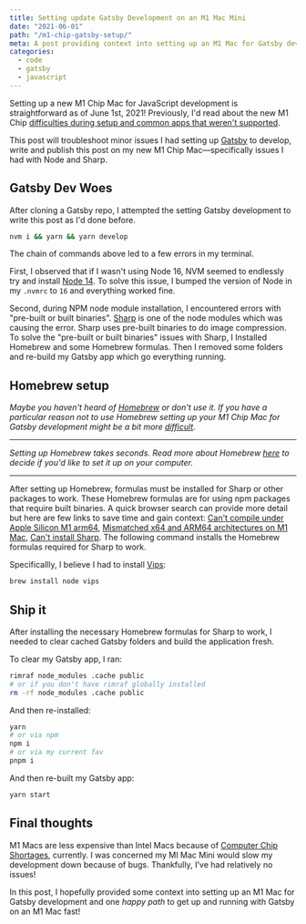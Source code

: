 ```yaml
---
title: Setting update Gatsby Development on an M1 Mac Mini
date: "2021-06-01"
path: "/m1-chip-gatsby-setup/"
meta: A post providing context into setting up an M1 Mac for Gatsby development and 1 happy path to get up and running with Gatsby on a M1 Mac fast!
categories:
  - code
  - gatsby
  - javascript
---
```


Setting up a new M1 Chip Mac for JavaScript development is straightforward as of June 1st, 2021!
Previously, I'd read about the new M1 Chip [difficulties during setup and common apps that weren't supported](https://dev.to/alexandrudanpop/the-m1-mac-is-it-worth-it-for-devs-3fi5).

This post will troubleshoot minor issues I had setting up [Gatsby](https://www.gatsbyjs.com/) to develop, write and publish this post on my new M1 Chip Mac—specifically issues I had with Node and Sharp.

## Gatsby Dev Woes

After cloning a Gatsby repo, I attempted the setting Gatsby development to write this post as I'd done before.

```bash
nvm i && yarn && yarn develop
```

The chain of commands above led to a few errors in my terminal.

First, I observed that if I wasn't using Node 16, NVM seemed to endlessly try and install [Node 14](https://github.com/nvm-sh/nvm/issues/2350).
To solve this issue, I bumped the version of Node in my `.nvmrc` to `16` and everything worked fine.

Second, during NPM node module installation, I encountered errors with "pre-built or built binaries". [Sharp](https://www.npmjs.com/package/sharp) is one of the node modules which was causing the error. Sharp uses pre-built binaries to do image compression.
To solve the "pre-built or built binaries" issues with Sharp, I Installed Homebrew and some Homebrew formulas. Then I removed some folders and re-build my Gatsby app which go everything running.

## Homebrew setup

_Maybe you haven't heard of [Homebrew](https://brew.sh/) or don't use it. If you have a particular reason not to use Homebrew setting up your M1 Chip Mac for Gatsby development might be a bit more [difficult](https://github.com/lovell/sharp/issues/2460)._

---

_Setting up Homebrew takes seconds. Read more about Homebrew [here](https://brew.sh/) to decide if you'd like to set it up on your computer._

---

After setting up Homebrew, formulas must be installed for Sharp or other packages to work. These Homebrew formulas are for using npm packages that require built binaries. A quick browser search can provide more detail but here are few links to save time and gain context: [Can't compile under Apple Silicon M1 arm64](https://github.com/lovell/sharp/issues/2460), [Mismatched x64 and ARM64 architectures on M1 Mac](https://github.com/lovell/sharp/issues/2588), [Can't install Sharp](https://stackoverflow.com/questions/54409953/cant-install-sharp/56108335). The following command installs the Homebrew formulas required for Sharp to work.

Specificallly, I believe I had to install [Vips](https://formulae.brew.sh/formula/vips):

```bash
brew install node vips
```

## Ship it

After installing the necessary Homebrew formulas for Sharp to work, I needed to clear cached Gatsby folders and build the application fresh.

To clear my Gatsby app, I ran:

```bash
rimraf node_modules .cache public
# or if you don't have rimraf globally installed
rm -rf node_modules .cache public
```

And then re-installed:

```bash
yarn
# or via npm
npm i
# or via my current fav
pnpm i
```

And then re-built my Gatsby app:

```bash
yarn start
```

## Final thoughts

M1 Macs are less expensive than Intel Macs because of [Computer Chip Shortages](https://www.theguardian.com/business/2021/mar/21/global-shortage-in-computer-chips-reaches-crisis-point), currently. I was concerned my MI Mac Mini would slow my development down because of bugs. Thankfully, I've had relatively no issues!

In this post, I hopefully provided some context into setting up an M1 Mac for Gatsby development and one _happy path_ to get up and running with Gatsby on an M1 Mac fast!
